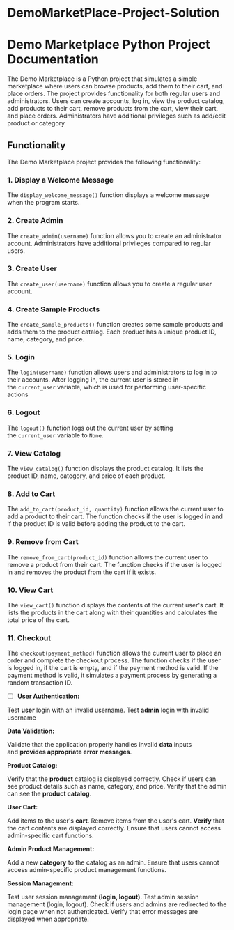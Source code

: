 # DemoMarketPlace-Project-Solution
# Demo Marketplace Python Project Documentation

The Demo Marketplace is a Python project that simulates a simple marketplace where users can browse products, add them to their cart, and place orders. The project provides functionality for both regular users and administrators. Users can create accounts, log in, view the product catalog, add products to their cart, remove products from the cart, view their cart, and place orders. Administrators have additional privileges such as add/edit product or category

## Functionality

The Demo Marketplace project provides the following functionality:

### 1. Display a Welcome Message

The `display_welcome_message()` function displays a welcome message when the program starts.

### 2. Create Admin

The `create_admin(username)` function allows you to create an administrator account. Administrators have additional privileges compared to regular users.

### 3. Create User

The `create_user(username)` function allows you to create a regular user account.

### 4. Create Sample Products

The `create_sample_products()` function creates some sample products and adds them to the product catalog. Each product has a unique product ID, name, category, and price.

### 5. Login

The `login(username)` function allows users and administrators to log in to their accounts. After logging in, the current user is stored in the `current_user` variable, which is used for performing user-specific actions

### 6. Logout

The `logout()` function logs out the current user by setting the `current_user` variable to `None`.

### 7. View Catalog

The `view_catalog()` function displays the product catalog. It lists the product ID, name, category, and price of each product.

### 8. Add to Cart

The `add_to_cart(product_id, quantity)` function allows the current user to add a product to their cart. The function checks if the user is logged in and if the product ID is valid before adding the product to the cart.

### 9. Remove from Cart

The `remove_from_cart(product_id)` function allows the current user to remove a product from their cart. The function checks if the user is logged in and removes the product from the cart if it exists.

### 10. View Cart

The `view_cart()` function displays the contents of the current user's cart. It lists the products in the cart along with their quantities and calculates the total price of the cart.

### 11. Checkout

The `checkout(payment_method)` function allows the current user to place an order and complete the checkout process. The function checks if the user is logged in, if the cart is empty, and if the payment method is valid. If the payment method is valid, it simulates a payment process by generating a random transaction ID.

- [ ]  **User Authentication:**

Test **user** login with an invalid username. Test **admin** login with invalid username

**Data Validation:**

Validate that the application properly handles invalid **data** inputs and **provides appropriate error messages**.

**Product Catalog:**

Verify that the **product** catalog is displayed correctly. Check if users can see product details such as name, category, and price. Verify that the admin can see the **product catalog**.

**User Cart:**

Add items to the user's **cart**. Remove items from the user's cart. **Verify** that the cart contents are displayed correctly. Ensure that users cannot access admin-specific cart functions.

**Admin Product Management:**

Add a new **category** to the catalog as an admin. Ensure that users cannot access admin-specific product management functions.

**Session Management:**

Test user session management **(login, logout)**. Test admin session management (login, logout). Check if users and admins are redirected to the login page when not authenticated. Verify that error messages are displayed when appropriate.
